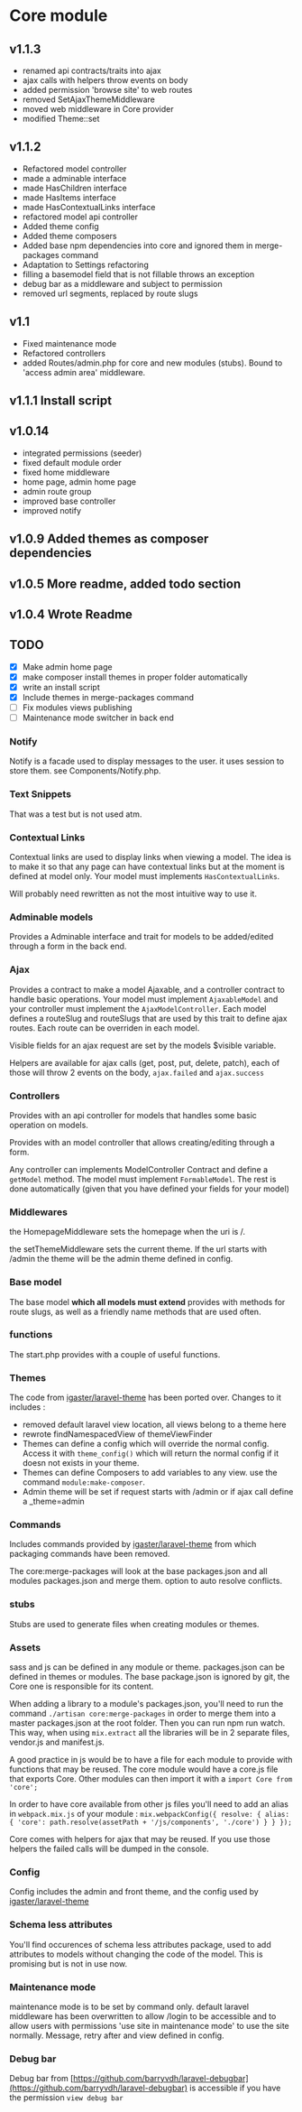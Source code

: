 # Core module

## v1.1.3
- renamed api contracts/traits into ajax
- ajax calls with helpers throw events on body
- added permission 'browse site' to web routes
- removed SetAjaxThemeMiddleware
- moved web middleware in Core provider
- modified Theme::set

## v1.1.2 
- Refactored model controller
- made a adminable interface
- made HasChildren interface
- made HasItems interface
- made HasContextualLinks interface
- refactored model api controller
- Added theme config
- Added theme composers
- Added base npm dependencies into core and ignored them in merge-packages command
- Adaptation to Settings refactoring
- filling a basemodel field that is not fillable throws an exception
- debug bar as a middleware and subject to permission
- removed url segments, replaced by route slugs

## v1.1
- Fixed maintenance mode
- Refactored controllers
- added Routes/admin.php for core and new modules (stubs). Bound to 'access admin area' middleware.

## v1.1.1 Install script
## v1.0.14
- integrated permissions (seeder)
- fixed default module order
- fixed home middleware
- home page, admin home page
- admin route group
- improved base controller
- improved notify

## v1.0.9 Added themes as composer dependencies
## v1.0.5 More readme, added todo section
## v1.0.4 Wrote Readme

## TODO
- [x] Make admin home page
- [x] make composer install themes in proper folder automatically
- [x] write an install script
- [x] Include themes in merge-packages command
- [ ] Fix modules views publishing
- [ ] Maintenance mode switcher in back end
 
### Notify
Notify is a facade used to display messages to the user. it uses session to store them. see Components/Notify.php.
 
### Text Snippets
That was a test but is not used atm.
 
### Contextual Links
Contextual links are used to display links when viewing a model. The idea is to make it so that any page can have contextual links but at the moment is defined at model only. Your model must implements `HasContextualLinks`.
 
Will probably need rewritten as not the most intuitive way to use it.

### Adminable models
Provides a Adminable interface and trait for models to be added/edited through a form in the back end.
 
### Ajax
Provides a contract to make a model Ajaxable, and a controller contract to handle basic operations. Your model must implement `AjaxableModel` and your controller must implement the `AjaxModelController`.
Each model defines a routeSlug and routeSlugs that are used by this trait to define ajax routes. Each route can be overriden in each model.
 
Visible fields for an ajax request are set by the models $visible variable.

Helpers are available for ajax calls (get, post, put, delete, patch), each of those will throw 2 events on the body, `ajax.failed` and `ajax.success`
 
### Controllers
Provides with an api controller for models that handles some basic operation on models.
 
Provides with an model controller that allows creating/editing through a form.
 
Any controller can implements ModelController Contract and define a `getModel` method. The model must implement `FormableModel`. The rest is done automatically (given that you have defined your fields for your model)
 
### Middlewares
the HomepageMiddleware sets the homepage when the uri is /.
 
the setThemeMiddleware sets the current theme. If the url starts with /admin the theme will be the admin theme defined in config.
 
### Base model
The base model **which all models must extend** provides with methods for route slugs, as well as a friendly name methods that are used often.
 
### functions
The start.php provides with a couple of useful functions.
 
### Themes
The code from [igaster/laravel-theme](https://github.com/igaster/laravel-theme) has been ported over.
Changes to it includes :
- removed default laravel view location, all views belong to a theme here
- rewrote findNamespacedView of themeViewFinder
- Themes can define a config which will override the normal config. Access it with `theme_config()` which will return the normal config if it doesn not exists in your theme.
- Themes can define Composers to add variables to any view. use the command `module:make-composer`.
- Admin theme will be set if request starts with /admin or if ajax call define a \_theme=admin
 
### Commands
Includes commands provided by [igaster/laravel-theme](https://github.com/igaster/laravel-theme) from which packaging commands have been removed.
 
The core:merge-packages will look at the base packages.json and all modules packages.json and merge them. option to auto resolve conflicts.
 
### stubs
Stubs are used to generate files when creating modules or themes.
 
### Assets
sass and js can be defined in any module or theme. packages.json can be defined in themes or modules. The base package.json is ignored by git, the Core one is responsible for its content.
 
When adding a library to a module's packages.json, you'll need to run the command `./artisan core:merge-packages` in order to merge them into a master packages.json at the root folder. Then you can run npm run watch. This way, when using `mix.extract` all the libraries will be in 2 separate files, vendor.js and manifest.js.
 
A good practice in js would be to have a file for each module to provide with functions that may be reused. The core module would have a core.js file that exports Core. Other modules can then import it with a `import Core from 'core';`

In order to have core available from other js files you'll need to add an alias in `webpack.mix.js` of your module :
`mix.webpackConfig({
  resolve: {
    alias: {
      'core': path.resolve(assetPath + '/js/components', './core')
    }
  }
});`
 
Core comes with helpers for ajax that may be reused. If you use those helpers the failed calls will be dumped in the console.
 
### Config
Config includes the admin and front theme, and the config used by [igaster/laravel-theme](https://github.com/igaster/laravel-theme)
 
### Schema less attributes
You'll find occurences of schema less attributes package, used to add attributes to models without changing the code of the model. This is promising but is not in use now.

### Maintenance mode
maintenance mode is to be set by command only.
default laravel middleware has been overwritten to allow /login to be accessible and to allow users with permissions 'use site in maintenance mode' to use the site normally.
Message, retry after and view defined in config.

### Debug bar
Debug bar from [https://github.com/barryvdh/laravel-debugbar](https://github.com/barryvdh/laravel-debugbar) is accessible if you have the permission `view debug bar`